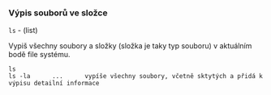 ### Výpis souborů ve složce

`ls` - (list)

Vypiš všechny soubory a složky (složka je taky typ souboru) v aktuálním bodě file systému.

```
ls
ls -la      ...      vypíše všechny soubory, včetně sktytých a přidá k výpisu detailní informace
```
